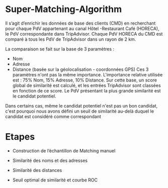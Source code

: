 # Super-Matching-Algorithm

Il s’agit d’enrichir les données de base des clients (CMD) en recherchant pour chaque 
PdV appartenant au canal Hôtel -Restaurant Café (HORECA), le PdV correspondante dans TripAdvisor. 
Chaque PdV HORECA du CMD est comparé à tous les PdV de TripAdvisor dans un 
rayon de 2 km.

La comparaison se fait sur la base de 3 paramètres :
- Nom
- Adresse
- Distance (basée sur la géolocalisation - coordonnées GPS)
Ces 3 paramètres n'ont pas la même importance. L'importance relative utilisée est : 75% 
Nom, 15% Adresse, 10% Distance.
Sur cette base, un score global de similarité est calculé, et les entrées TripAdvisor 
sont classées en fonction de ce score. Le PdV présentant la plus grande similarité est le 
candidat potentiel.

Dans certains cas, même le candidat potentiel n'est pas un bon candidat, c'est 
pourquoi nous avons défini un seuil de similarité au-delà duquel le candidat est 
considéré comme correspondant


# Etapes

- Construction de l’échantillon de Matching manuel

- Similarité des noms et des adresses

- Similarité des distances

- Seuil optimal de similarité et courbe ROC

